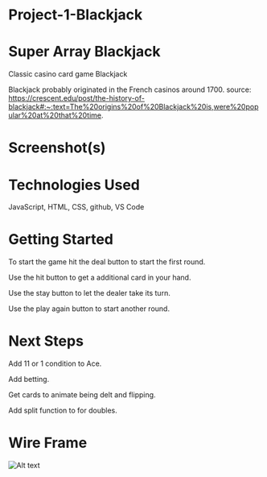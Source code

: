 # Project-1-Blackjack

# Super Array Blackjack
Classic casino card game Blackjack

Blackjack probably originated in the French casinos around 1700. 
 source: https://crescent.edu/post/the-history-of-blackjack#:~:text=The%20origins%20of%20Blackjack%20is,were%20popular%20at%20that%20time.

 # Screenshot(s)

 # Technologies Used
JavaScript, HTML, CSS, github, VS Code

# Getting Started
To start the game hit the deal button to start the first round.

Use the hit button to get a additional card in your hand.

Use the stay button to let the dealer take its turn.

Use the play again button to start another round.

# Next Steps
Add 11 or 1 condition to Ace.

Add betting.

Get cards to animate being delt and flipping.

Add split function to for doubles.



# Wire Frame


![Alt text](https://i.imgur.com/uCTa00C.png)

